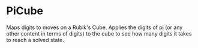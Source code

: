 # PiCube
Maps digits to moves on a Rubik's Cube. Applies the digits of pi (or any other content in terms of digits) to the cube to see how many digits it takes to reach a solved state.
